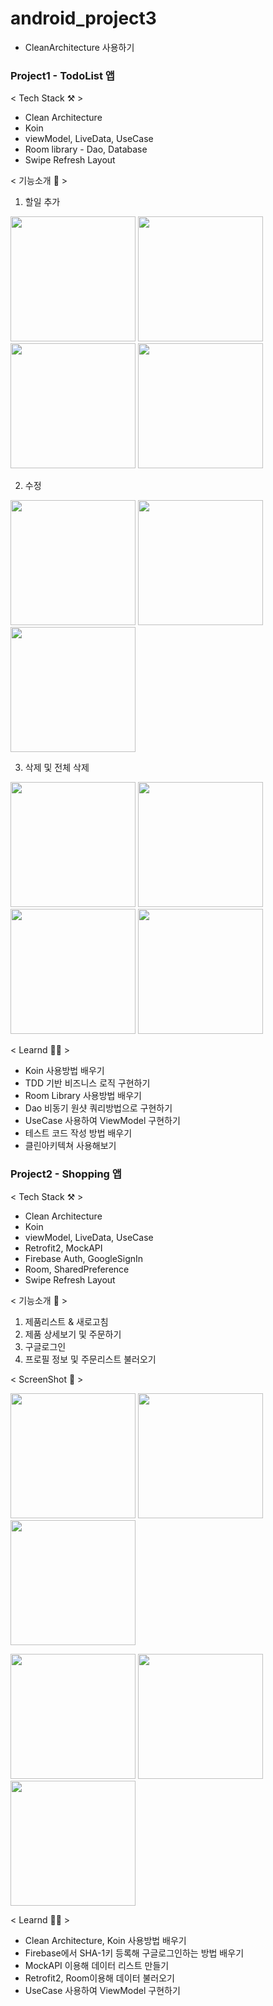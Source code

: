 # android_project3
- CleanArchitecture 사용하기

### Project1 - TodoList 앱

< Tech Stack ⚒ > 
- Clean Architecture
- Koin
- viewModel, LiveData, UseCase
- Room library - Dao, Database
- Swipe Refresh Layout

< 기능소개 📱 >

1. 할일 추가
<p float="left">
<img src = "https://user-images.githubusercontent.com/52556870/154615105-50417d18-eb04-4e2e-b028-818d9b7d9762.jpg" width="200">
<img src = "https://user-images.githubusercontent.com/52556870/154615225-fb53c8d7-a560-4354-963a-129be0d11828.jpg" width="200">
<img src = "https://user-images.githubusercontent.com/52556870/154615233-772b5bc5-f6fc-40ca-83cc-4b4249420280.jpg" width="200">
<img src = "https://user-images.githubusercontent.com/52556870/154616379-19d62209-b5c6-413d-bd7c-5bff16a8b6d7.jpeg" width="200">
</p>

2. 수정
<p float="left">
<img src = "https://user-images.githubusercontent.com/52556870/154615762-51f3b95b-9cd6-4abb-97fb-c1edca92f129.jpg" width="200">
<img src = "https://user-images.githubusercontent.com/52556870/154615771-4c55e2ce-2157-49ac-ad02-4251d1207b1c.jpg" width="200">
<img src = "https://user-images.githubusercontent.com/52556870/154615774-48b184e3-a368-4fe9-b600-f50977914a9e.jpg" width="200">
</p>

3. 삭제 및 전체 삭제
<p float="left">
<img src = "https://user-images.githubusercontent.com/52556870/154616007-8992e126-418a-4db7-aa63-2e4b44779857.jpg" width="200">
<img src = "https://user-images.githubusercontent.com/52556870/154616009-f4091eca-14ce-4e9b-96ef-85daf5b5fffb.jpg" width="200">
<img src = "https://user-images.githubusercontent.com/52556870/154615432-0a9ff623-8fd7-4cc7-aac8-62f56ad97094.jpg" width="200">
<img src = "https://user-images.githubusercontent.com/52556870/154615105-50417d18-eb04-4e2e-b028-818d9b7d9762.jpg" width="200">
</p>

< Learnd ✍🏻 >
- Koin 사용방법 배우기
- TDD 기반 비즈니스 로직 구현하기
- Room Library 사용방법 배우기
- Dao 비동기 원샷 쿼리방법으로 구현하기
- UseCase 사용하여 ViewModel 구현하기
- 테스트 코드 작성 방법 배우기
- 클린아키텍쳐 사용해보기

### Project2 - Shopping 앱

< Tech Stack ⚒ > 
- Clean Architecture
- Koin
- viewModel, LiveData, UseCase
- Retrofit2, MockAPI
- Firebase Auth, GoogleSignIn
- Room, SharedPreference
- Swipe Refresh Layout

< 기능소개 📱 >
1. 제품리스트 & 새로고침
2. 제품 상세보기 및 주문하기
3. 구글로그인
4. 프로필 정보 및 주문리스트 불러오기

< ScreenShot 📸 >
<p float="left">
<img src = "https://user-images.githubusercontent.com/52556870/155465837-bb8d8906-59bd-4a03-a14f-9c87161bc4ed.jpg" width="200">
<img src = "https://user-images.githubusercontent.com/52556870/155465899-74125621-fa2d-495d-a627-8af60199eeca.jpg" width="200">
<img src = "https://user-images.githubusercontent.com/52556870/155465908-f1641218-9a08-4d33-8835-0dba81dc78b1.jpg" width="200">
</p>

<p float="left">
<img src = "https://user-images.githubusercontent.com/52556870/155465865-afdf24db-a495-4a06-b960-5475dce43e77.jpg" width="200">
<img src = "https://user-images.githubusercontent.com/52556870/155465877-545dc428-475d-457f-9702-60aef9e4f3cf.jpg" width="200">
<img src = "https://user-images.githubusercontent.com/52556870/155465884-1a9152fb-6049-4b03-9f93-b6f35594d694.jpg" width="200">
</p>

< Learnd ✍🏻 >
- Clean Architecture, Koin 사용방법 배우기
- Firebase에서 SHA-1키 등록해 구글로그인하는 방법 배우기
- MockAPI 이용해 데이터 리스트 만들기
- Retrofit2, Room이용해 데이터 불러오기
- UseCase 사용하여 ViewModel 구현하기
